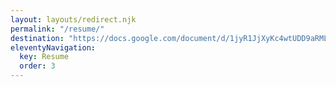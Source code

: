 ```yaml
---
layout: layouts/redirect.njk
permalink: "/resume/"
destination: "https://docs.google.com/document/d/1jyR1JjXyKc4wtUDD9aRMLeHxjdC2R3a0SpHtMfrCF60/edit"
eleventyNavigation:
  key: Resume
  order: 3
---
```

